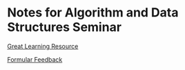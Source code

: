 # Notes for Algorithm and Data Structures Seminar

[Great Learning
Resource](http://algoviz.org/OpenDSA/Books/CS3114/html/#)

[Formular Feedback](http://goo.gl/forms/V6DnHxFOZa)
